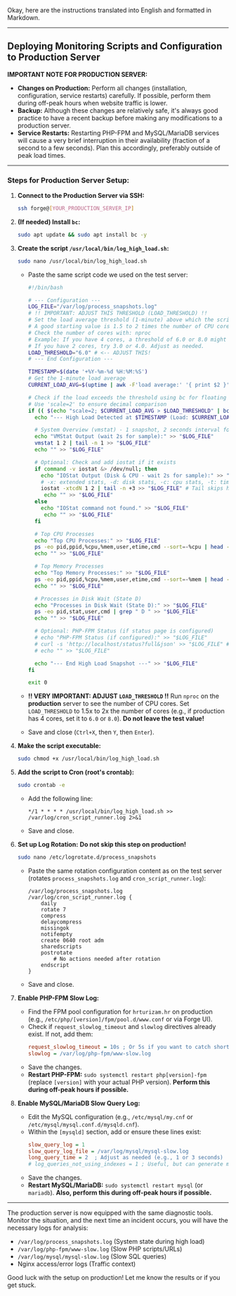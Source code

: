Okay, here are the instructions translated into English and formatted in Markdown.

---

## Deploying Monitoring Scripts and Configuration to Production Server

**IMPORTANT NOTE FOR PRODUCTION SERVER:**

*   **Changes on Production:** Perform all changes (installation, configuration, service restarts) carefully. If possible, perform them during off-peak hours when website traffic is lower.
*   **Backup:** Although these changes are relatively safe, it's always good practice to have a recent backup before making any modifications to a production server.
*   **Service Restarts:** Restarting PHP-FPM and MySQL/MariaDB services will cause a very brief interruption in their availability (fraction of a second to a few seconds). Plan this accordingly, preferably outside of peak load times.

---

### Steps for Production Server Setup:

1.  **Connect to the Production Server via SSH:**
    ```bash
    ssh forge@[YOUR_PRODUCTION_SERVER_IP]
    ```

2.  **(If needed) Install `bc`:**
    ```bash
    sudo apt update && sudo apt install bc -y
    ```

3.  **Create the script `/usr/local/bin/log_high_load.sh`:**
    ```bash
    sudo nano /usr/local/bin/log_high_load.sh
    ```
    *   Paste the same script code we used on the test server:

        ```bash
        #!/bin/bash

        # --- Configuration ---
        LOG_FILE="/var/log/process_snapshots.log"
        # !! IMPORTANT: ADJUST THIS THRESHOLD (LOAD_THRESHOLD) !!
        # Set the load average threshold (1-minute) above which the script will log details.
        # A good starting value is 1.5 to 2 times the number of CPU cores on your server.
        # Check the number of cores with: nproc
        # Example: If you have 4 cores, a threshold of 6.0 or 8.0 might be a good start.
        # If you have 2 cores, try 3.0 or 4.0. Adjust as needed.
        LOAD_THRESHOLD="6.0" # <-- ADJUST THIS!
        # --- End Configuration ---

        TIMESTAMP=$(date '+%Y-%m-%d %H:%M:%S')
        # Get the 1-minute load average
        CURRENT_LOAD_AVG=$(uptime | awk -F'load average:' '{ print $2 }' | awk '{ print $1 }' | sed 's/,//')

        # Check if the load exceeds the threshold using bc for floating point comparison
        # Use 'scale=2' to ensure decimal comparison
        if (( $(echo "scale=2; $CURRENT_LOAD_AVG > $LOAD_THRESHOLD" | bc -l) )); then
          echo "--- High Load Detected at $TIMESTAMP (Load: $CURRENT_LOAD_AVG) ---" >> "$LOG_FILE"

          # System Overview (vmstat) - 1 snapshot, 2 seconds interval for a better average
          echo "VMStat Output (wait 2s for sample):" >> "$LOG_FILE"
          vmstat 1 2 | tail -n 1 >> "$LOG_FILE"
          echo "" >> "$LOG_FILE"

          # Optional: Check and add iostat if it exists
          if command -v iostat &> /dev/null; then
            echo "IOStat Output (Disk & CPU - wait 2s for sample):" >> "$LOG_FILE"
            # -x: extended stats, -d: disk stats, -c: cpu stats, -t: timestamp, -N: LVM mapping, 1 2: 1 sec interval, 2 counts
            iostat -xtcdN 1 2 | tail -n +3 >> "$LOG_FILE" # Tail skips headers
             echo "" >> "$LOG_FILE"
          else
            echo "IOStat command not found." >> "$LOG_FILE"
             echo "" >> "$LOG_FILE"
          fi

          # Top CPU Processes
          echo "Top CPU Processes:" >> "$LOG_FILE"
          ps -eo pid,ppid,%cpu,%mem,user,etime,cmd --sort=-%cpu | head -n 20 >> "$LOG_FILE" # Increased to 20
          echo "" >> "$LOG_FILE"

          # Top Memory Processes
          echo "Top Memory Processes:" >> "$LOG_FILE"
          ps -eo pid,ppid,%cpu,%mem,user,etime,cmd --sort=-%mem | head -n 20 >> "$LOG_FILE" # Increased to 20
          echo "" >> "$LOG_FILE"

          # Processes in Disk Wait (State D)
          echo "Processes in Disk Wait (State D):" >> "$LOG_FILE"
          ps -eo pid,stat,user,cmd | grep " D " >> "$LOG_FILE"
          echo "" >> "$LOG_FILE"

          # Optional: PHP-FPM Status (if status page is configured)
          # echo "PHP-FPM Status (if configured):" >> "$LOG_FILE"
          # curl -s 'http://localhost/status?full&json' >> "$LOG_FILE" # Example, needs adjustment
          # echo "" >> "$LOG_FILE"

          echo "--- End High Load Snapshot ---" >> "$LOG_FILE"
        fi

        exit 0
        ```
    *   **!! VERY IMPORTANT: ADJUST `LOAD_THRESHOLD` !!** Run `nproc` on the **production** server to see the number of CPU cores. Set `LOAD_THRESHOLD` to 1.5x to 2x the number of cores (e.g., if production has 4 cores, set it to `6.0` or `8.0`). **Do not leave the test value!**
    *   Save and close (`Ctrl+X`, then `Y`, then `Enter`).

4.  **Make the script executable:**
    ```bash
    sudo chmod +x /usr/local/bin/log_high_load.sh
    ```

5.  **Add the script to Cron (root's crontab):**
    ```bash
    sudo crontab -e
    ```
    *   Add the following line:
        ```crontab
        */1 * * * * /usr/local/bin/log_high_load.sh >> /var/log/cron_script_runner.log 2>&1
        ```
    *   Save and close.

6.  **Set up Log Rotation:** **Do not skip this step on production!**
    ```bash
    sudo nano /etc/logrotate.d/process_snapshots
    ```
    *   Paste the same rotation configuration content as on the test server (rotates `process_snapshots.log` and `cron_script_runner.log`):
        ```
        /var/log/process_snapshots.log
        /var/log/cron_script_runner.log {
            daily
            rotate 7
            compress
            delaycompress
            missingok
            notifempty
            create 0640 root adm
            sharedscripts
            postrotate
                # No actions needed after rotation
            endscript
        }
        ```
    *   Save and close.

7.  **Enable PHP-FPM Slow Log:**
    *   Find the FPM pool configuration for `hrturizam.hr` on production (e.g., `/etc/php/[version]/fpm/pool.d/www.conf` or via Forge UI).
    *   Check if `request_slowlog_timeout` and `slowlog` directives already exist. If not, add them:
        ```ini
        request_slowlog_timeout = 10s ; Or 5s if you want to catch shorter delays
        slowlog = /var/log/php-fpm/www-slow.log
        ```
    *   Save the changes.
    *   **Restart PHP-FPM:** `sudo systemctl restart php[version]-fpm` (replace `[version]` with your actual PHP version). **Perform this during off-peak hours if possible.**

8.  **Enable MySQL/MariaDB Slow Query Log:**
    *   Edit the MySQL configuration (e.g., `/etc/mysql/my.cnf` or `/etc/mysql/mysql.conf.d/mysqld.cnf`).
    *   Within the `[mysqld]` section, add or ensure these lines exist:
        ```ini
        slow_query_log = 1
        slow_query_log_file = /var/log/mysql/mysql-slow.log
        long_query_time = 2  ; Adjust as needed (e.g., 1 or 3 seconds)
        # log_queries_not_using_indexes = 1 ; Useful, but can generate many logs
        ```
    *   Save the changes.
    *   **Restart MySQL/MariaDB:** `sudo systemctl restart mysql` (or `mariadb`). **Also, perform this during off-peak hours if possible.**

---

The production server is now equipped with the same diagnostic tools. Monitor the situation, and the next time an incident occurs, you will have the necessary logs for analysis:

*   `/var/log/process_snapshots.log` (System state during high load)
*   `/var/log/php-fpm/www-slow.log` (Slow PHP scripts/URLs)
*   `/var/log/mysql/mysql-slow.log` (Slow SQL queries)
*   Nginx access/error logs (Traffic context)

Good luck with the setup on production! Let me know the results or if you get stuck.
